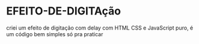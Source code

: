 # EFEITO-DE-DIGITAção

criei um efeito de digitação com delay com HTML CSS e JavaScript puro, é um código bem simples só pra praticar